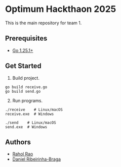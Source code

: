 # Optimum Hackthaon 2025

This is the main repository for team 1.

## Prerequisites

 - [Go 1.25.1+](https://go.dev/)

## Get Started

1. Build project.

```shell
go build receive.go
go build send.go
```

2. Run programs.

```shell
./receive    # Linux/macOS
receive.exe  # Windows
```

```shell
./send    # Linux/macOS
send.exe  # Windows
```

## Authors

- [Rahol Rao](https://github.com/RahulR30/)
- [Daniel Ribeirinha-Braga](https://github.com/DBragz)